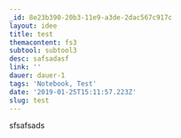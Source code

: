 ```yaml
---
_id: 8e23b390-20b3-11e9-a3de-2dac567c917c
layout: idee
title: test
themacontent: fs3
subtool: subtool3
desc: safsadasf
link: ''
dauer: dauer-1
tags: 'Notebook, Test'
date: '2019-01-25T15:11:57.223Z'
slug: test
---
```

sfsafsads
